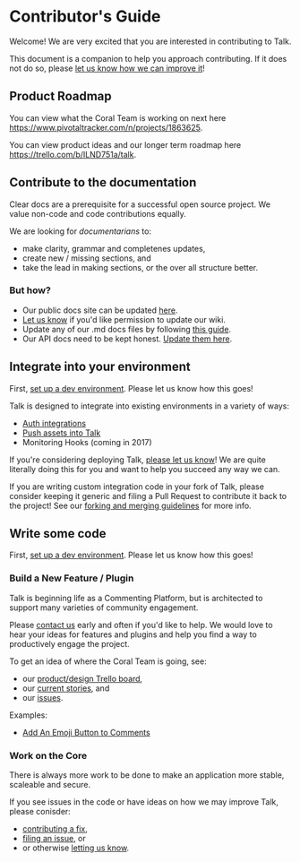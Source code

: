# Contributor's Guide

Welcome! We are very excited that you are interested in contributing to Talk. 

This document is a companion to help you approach contributing. If it does not do so, please [let us know how we can improve it](https://github.com/coralproject/talk/issues)!


## Product Roadmap

You can view what the Coral Team is working on next here https://www.pivotaltracker.com/n/projects/1863625.

You can view product ideas and our longer term roadmap here https://trello.com/b/ILND751a/talk.


## Contribute to the documentation
Clear docs are a prerequisite for a successful open source project. We value non-code and code contributions equally. 

We are looking for _documentarians_ to:

* make clarity, grammar and completenes updates,
* create new / missing sections, and
* take the lead in making sections, or the over all structure better.

### But how?

* Our public docs site can be updated [here](https://github.com/coralproject/docs).
* [Let us know](https://github.com/coralproject/talk/wiki/Contact-Us) if you'd like permission to update our wiki.
* Update any of our .md docs files by following [this guide](https://github.com/coralproject/talk/wiki/Forking,-Branching-and-Merging).
* Our API docs need to be kept honest. [Update them here](https://github.com/coralproject/talk/blob/master/docs/swagger.yaml).

## Integrate into your environment

First, [set up a dev environment](https://github.com/coralproject/talk/blob/master/INSTALL.md). Please let us know how this goes!

Talk is designed to integrate into existing environments in a variety of ways:

* [Auth integrations](https://github.com/coralproject/talk/wiki/Security#authentication-strategies)
* [Push assets into Talk](https://github.com/coralproject/talk/blob/master/routes/api/assets/index.js)
* Monitoring Hooks (coming in 2017)

If you're considering deploying Talk, [please let us know](https://github.com/coralproject/talk/wiki/Contact-Us)! We are quite literally doing this for you and want to help you succeed any way we can.

If you are writing custom integration code in your fork of Talk, please consider keeping it generic and filing a Pull Request to contribute it back to the project! See our [forking and merging guidelines](https://github.com/coralproject/talk/wiki/Forking,-Branching-and-Merging) for more info. 

## Write some code

First, [set up a dev environment](https://github.com/coralproject/talk/blob/master/INSTALL.md). Please let us know how this goes!

### Build a New Feature / Plugin

Talk is beginning life as a Commenting Platform, but is architected to support many varieties of community engagement. 

Please [contact us](https://github.com/coralproject/talk/wiki/Contact-Us) early and often if you'd like to help. We would love to hear your ideas for features and plugins and help you find a way to productively engage the project. 

To get an idea of where the Coral Team is going, see:

* our [product/design Trello board](https://trello.com/b/ILND751a/talk),
* our [current stories](https://www.pivotaltracker.com/n/projects/1863625), and
* our [issues](https://github.com/coralproject/talk/issues).


Examples:

* [Add An Emoji Button to Comments](https://github.com/coralproject/talk/wiki/Add-An-Emoji-Button-to-Comments)


### Work on the Core

There is always more work to be done to make an application more stable, scaleable and secure. 

If you see issues in the code or have ideas on how we may improve Talk, please conisder:

* [contributing a fix](https://github.com/coralproject/talk/wiki/Forking,-Branching-and-Merging),
* [filing an issue](https://github.com/coralproject/talk/issues), or
* or otherwise [letting us know](https://github.com/coralproject/talk/wiki/Contact-Us).



